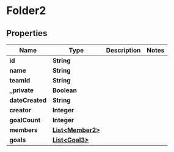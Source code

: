 

# Folder2


## Properties

| Name | Type | Description | Notes |
|------------ | ------------- | ------------- | -------------|
|**id** | **String** |  |  |
|**name** | **String** |  |  |
|**teamId** | **String** |  |  |
|**_private** | **Boolean** |  |  |
|**dateCreated** | **String** |  |  |
|**creator** | **Integer** |  |  |
|**goalCount** | **Integer** |  |  |
|**members** | [**List&lt;Member2&gt;**](Member2.md) |  |  |
|**goals** | [**List&lt;Goal3&gt;**](Goal3.md) |  |  |



